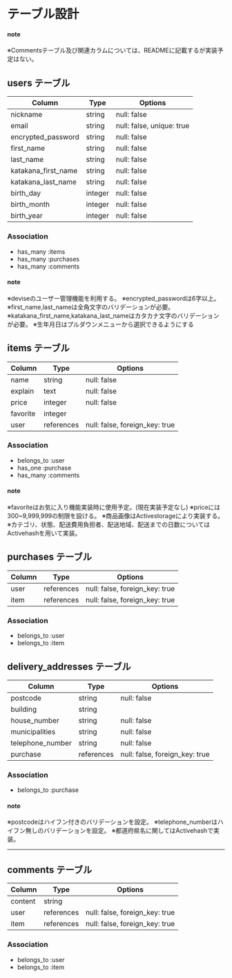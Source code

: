 # テーブル設計

#### note
※Commentsテーブル及び関連カラムについては、READMEに記載するが実装予定はない。


## users テーブル

| Column              | Type    | Options                   |
| ------------------- | ------- | ------------------------- |
| nickname            | string  | null: false               |
| email               | string  | null: false, unique: true |
| encrypted_password  | string  | null: false               |
| first_name          | string  | null: false               |
| last_name           | string  | null: false               |
| katakana_first_name | string  | null: false               |
| katakana_last_name  | string  | null: false               |
| birth_day           | integer | null: false               |
| birth_month         | integer | null: false               |
| birth_year          | integer | null: false               |


### Association

- has_many :items
- has_many :purchases
- has_many :comments

#### note
※deviseのユーザー管理機能を利用する。
※encrypted_passwordは6字以上。
※first_name,last_nameは全角文字のバリデーションが必要。
※katakana_first_name,katakana_last_nameはカタカナ文字のバリデーションが必要。
※生年月日はプルダウンメニューから選択できるようにする


## items テーブル

| Column   | Type       | Options                        |
| -------- | ---------- | ------------------------------ |
| name     | string     | null: false                    |
| explain  | text       | null: false                    |
| price    | integer    | null: false                    |
| favorite | integer    |                                |
| user     | references | null: false, foreign_key: true |

### Association

- belongs_to :user
- has_one    :purchase
- has_many   :comments

#### note
※favoriteはお気に入り機能実装時に使用予定。(現在実装予定なし)
※priceには300~9,999,999の制限を設ける。
※商品画像はActivestorageにより実装する。
※カテゴリ、状態、配送費用負担者、配送地域、配送までの日数についてはActivehashを用いて実装。


## purchases テーブル

| Column           | Type       | Options                        |
| ---------------- | ---------- | ------------------------------ |
| user             | references | null: false, foreign_key: true |
| item             | references | null: false, foreign_key: true |

### Association

- belongs_to :user
- belongs_to :item


## delivery_addresses テーブル

| Column           | Type       | Options                        |
| ---------------- | ---------- | ------------------------------ |
| postcode         | string     | null: false                    |
| building         | string     |                                |
| house_number     | string     | null: false                    |
| municipalities   | string     | null: false                    |
| telephone_number | string     | null: false                    |
| purchase         | references | null: false, foreign_key: true |


### Association

- belongs_to :purchase

#### note
※postcodeはハイフン付きのバリデーションを設定。
※telephone_numberはハイフン無しのバリデーションを設定。
※都道府県名に関してはActivehashで実装。


----------

## comments テーブル

| Column  | Type       | Options                        |
| ------- | ---------- | ------------------------------ |
| content | string     |                                |
| user    | references | null: false, foreign_key: true |
| item    | references | null: false, foreign_key: true |

### Association

- belongs_to :user
- belongs_to :item